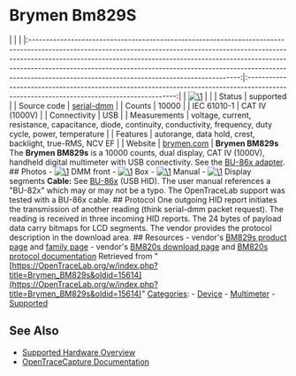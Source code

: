 # Brymen Bm829S

| | | |:-----------------------------------------------------------------------------------------------------------------------------------------------------------------------------------------------------------------------------------------------------------------------------------------------------------------------------------------------------------------------------------:|:----------------------------------------------------------------------------------------------------------------------------------------:| | [![\1](../../assets/hardware/general/\2)](./File:Bm829s-mugshot.png.html) | | | Status | supported | | Source code | [serial-dmm](http://github.com/OpenTraceLab/?p=OpenTraceCapture.git;a=tree;f=src/hardware/serial-dmm) | | Counts | 10000 | | IEC 61010-1 | CAT IV (1000V) | | Connectivity | USB | | Measurements | voltage, current, resistance, capacitance, diode, continuity, conductivity, frequency, duty cycle, power, temperature | | Features | autorange, data hold, crest, backlight, true-RMS, NCV EF | | Website | [brymen.com](http://brymen.com/product-html/PD02BM820s_829s.html) | **Brymen BM829s** The **Brymen BM829s** is a 10000 counts, dual display, CAT IV (1000V), handheld digital multimeter with USB connectivity. See the [BU-86x adapter](Device_cables.html#Brymen_BU-86X "Device cables"). ## Photos \- 
[![\1](../../assets/hardware/general/\2)](./File:Bm829s-mugshot.png.html)
DMM front
\- 
[![\1](../../assets/hardware/general/\2)](./File:Bm829s-box-front.png.html)
Box
\- 
[![\1](../../assets/hardware/general/\2)](./File:Bm829s-manual.png.html)
Manual
\- 
[![\1](../../assets/hardware/general/\2)](./File:Bm829s-display-segments.png.html)
Display segments
**Cable:** See [BU-86x](Device_cables.html#Brymen_BU-86X "Device cables") (USB HID). The user manual references a "BU-82x" which may or may not be a typo. The OpenTraceLab support was tested with a BU-86x cable. ## Protocol One outgoing HID report initiates the transmission of another reading (think serial-dmm packet request). The reading is received in three incoming HID reports. The 24 bytes of payload data carry bitmaps for LCD segments. The vendor provides the protocol description in the download area. ## Resources \- vendor's [BM829s product page](http://brymen.com/product-html/PD02BM820s_829s.html) and [family page](http://brymen.com/product-html/Products2-1.html) \- vendor's [BM820s download page](http://brymen.com/product-html/PD02BM820s_protocolDL.html) and [BM820s protocol documentation](http://brymen.com/product-html/images/DownloadList/ProtocolList/BM820-BM820s_List/BM820-BM820s-10000count-professional-dual-display-DMMs-protocol.pdf)
Retrieved from "[https://OpenTraceLab.org/w/index.php?title=Brymen_BM829s&oldid=15614](https://OpenTraceLab.org/w/index.php?title=Brymen_BM829s&oldid=15614)" 
[Categories](specialcategories-specialcategories.md): \- [Device](./Category:Device.html "Category:Device") \- [Multimeter](./Category:Multimeter.html "Category:Multimeter") \- [Supported](./Category:Supported.html "Category:Supported")

## See Also
- [Supported Hardware Overview](../supported-hardware.md)
- [OpenTraceCapture Documentation](../../opentracecapture/overview.md)
